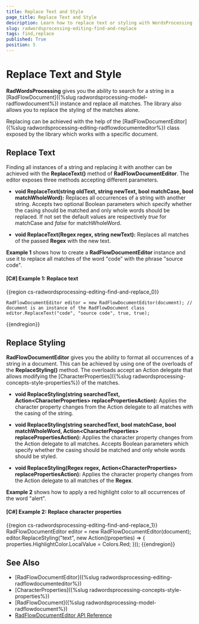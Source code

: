 ```yaml
---
title: Replace Text and Style
page_title: Replace Text and Style
description: Learn how to replace text or styling with WordsProcessing
slug: radwordsprocessing-editing-find-and-replace
tags: find,replace
published: True
position: 5
---
```


# Replace Text and Style


__RadWordsProcessing__ gives you the ability to search for a string in a [RadFlowDocument]({%slug radwordsprocessing-model-radflowdocument%}) instance and replace all matches. The library also allows you to replace the styling of the matches alone.


Replacing can be achieved with the help of the [RadFlowDocumentEditor]({%slug radwordsprocessing-editing-radflowdocumenteditor%}) class exposed by the library which works with a specific document. 


## Replace Text


Finding all instances of a string and replacing it with another can be achieved with the __ReplaceText()__ method of __RadFlowDocumentEditor__. The editor exposes three methods accepting different parameters.


* __void ReplaceText(string oldText, string newText, bool matchCase, bool matchWholeWord):__ Replaces all occurrences of a string with another string. Accepts two optional Boolean parameters which specify whether the casing should be matched and only whole words should be replaced. If not set the default values are respectively _true_ for matchCase and _false_ for matchWholeWord.

* __void ReplaceText(Regex regex, string newText):__ Replaces all matches of the passed __Regex__ with the new text.


__Example 1__ shows how to create a __RadFlowDocumentEditor__ instance and use it to replace all matches of the word "code" with the phrase "source code".


#### __[C#] Example 1: Replace text__

{{region cs-radwordsprocessing-editing-find-and-replace_0}}

	RadFlowDocumentEditor editor = new RadFlowDocumentEditor(document); // document is an instance of the RadFlowDocument class
	editor.ReplaceText("code", "source code", true, true);
{{endregion}}


## Replace Styling

__RadFlowDocumentEditor__ gives you the ability to format all occurrences of a string in a document. This can be achieved by using one of the overloads of the __ReplaceStyling()__ method. The overloads accept an Action delegate that allows modifying the [CharacterProperties]({%slug radwordsprocessing-concepts-style-properties%}) of the matches.


* __void ReplaceStyling(string searchedText, Action&lt;CharacterProperties&gt; replacePropertiesAction):__ Applies the character property changes from the Action delegate to all matches with the casing of the string.

* __void ReplaceStyling(string searchedText, bool matchCase, bool matchWholeWord, Action&lt;CharacterProperties&gt; replacePropertiesAction):__ Applies the character property changes from the Action delegate to all matches. Accepts Boolean parameters which specify whether the casing should be matched and only whole words should be styled.

* __void ReplaceStyling(Regex regex, Action&lt;CharacterProperties&gt; replacePropertiesAction):__ Applies the character property changes from the Action delegate to all matches of the __Regex__.


__Example 2__ shows how to apply a red highlight color to all occurrences of the word "alert".


#### __[C#] Example 2: Replace character properties__

{{region cs-radwordsprocessing-editing-find-and-replace_1}}
	RadFlowDocumentEditor editor = new RadFlowDocumentEditor(document);
	editor.ReplaceStyling("text", new Action<CharacterProperties>((properties) =>
	{
	    properties.HighlightColor.LocalValue = Colors.Red;
	}));
{{endregion}}



## See Also

 * [RadFlowDocumentEditor]({%slug radwordsprocessing-editing-radflowdocumenteditor%})
 * [CharacterProperties]({%slug radwordsprocessing-concepts-style-properties%}) 
 * [RadFlowDocument]({%slug radwordsprocessing-model-radflowdocument%}) 
 * [RadFlowDocumentEditor API Reference](https://docs.telerik.com/devtools/document-processing/api/Telerik.Windows.Documents.Flow.Model.Editing.RadFlowDocumentEditor.html)
